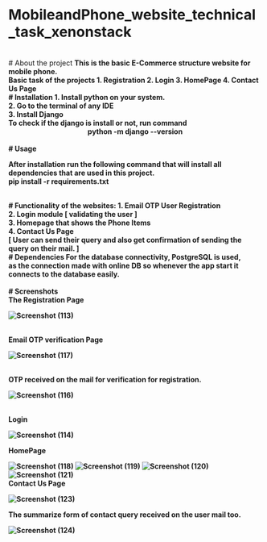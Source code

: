 
# MobileandPhone_website_technical_task_xenonstack
<br>
# About the project
  <b> This is the basic E-Commerce structure website for mobile phone.<br>
  Basic task of the projects
  1.  Registration 
  2.  Login
  3.  HomePage
  4.  Contact Us Page 
<br>
# Installation
  <b>1. Install python on your system.  <br>
     2. Go to the terminal of any IDE <br>
     3. Install Django  <br>
        To check if the django is install or not, run command <center>python -m django --version</center>
</b>
<br>
# Usage

<b>After installation run the following command that will install all dependencies that are used in this project.<br>
pip install -r requirements.txt</b>

<br>
# Functionality of the websites: <b>
  1. Email OTP User Registration  <br>
  2. Login module [ validating the user ] <br>
  3. Homepage that shows the Phone Items  <br>
  4. Contact Us Page <br>
     [ User can send their query and also get confirmation of sending the query on their mail. ]
 
  </b>
  <br>
  # Dependencies 
  For the database connectivity, PostgreSQL is used, <br>as the connection made with online DB so whenever the app start it connects to the database easily.
  <br><br>
  # Screenshots
  <br>
  <b>The Registration Page 
  
  ![Screenshot (113)](https://user-images.githubusercontent.com/84377243/196872085-7c88fb36-7bfc-4f05-b765-d78270d1ae88.png)
  
  <br>
  Email OTP verification Page
  
  ![Screenshot (117)](https://user-images.githubusercontent.com/84377243/196872104-c542b53f-c690-4eb3-a331-325f5d4b1344.png)

<br>
OTP received on the mail for verification for registration.

![Screenshot (116)](https://user-images.githubusercontent.com/84377243/196872102-023676fe-4985-441b-9fec-03a185ff9d83.png)

<br>
Login

![Screenshot (114)](https://user-images.githubusercontent.com/84377243/196872095-47d1ac4b-b950-4cf5-8f7e-7e21eb653d79.png)
<br>

HomePage

![Screenshot (118)](https://user-images.githubusercontent.com/84377243/196872106-ec0e8b02-09ac-405a-b3b7-976b7fe6ad76.png)
![Screenshot (119)](https://user-images.githubusercontent.com/84377243/196872107-a25fdd5f-a46f-44bd-8745-3bc1aa83dac3.png)
![Screenshot (120)](https://user-images.githubusercontent.com/84377243/196872108-0e85e949-9682-4e7b-8f38-197a5e2e521d.png)
![Screenshot (121)](https://user-images.githubusercontent.com/84377243/196872111-71d96661-5627-4c07-bcd6-1fc0f3a1f5f3.png)
<br>
Contact Us Page 

![Screenshot (123)](https://user-images.githubusercontent.com/84377243/196872118-cd914be9-91ad-4385-b450-ee1398658f6a.png)
<br>

The summarize form of contact query received on the user mail too.

![Screenshot (124)](https://user-images.githubusercontent.com/84377243/196874592-3e883e24-1606-4bf7-acff-e902c7e6ffe4.png)

